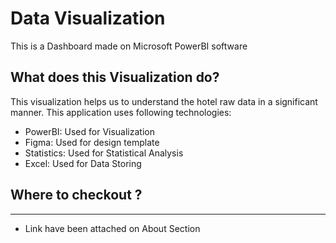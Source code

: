 # Data Visualization

This is a Dashboard made on Microsoft PowerBI software

What does this Visualization do?
-------------------------------
This visualization helps us to understand the hotel raw data in a significant manner. This application uses following technologies:
- PowerBI: Used for Visualization
- Figma: Used for design template
- Statistics: Used for Statistical Analysis 
- Excel: Used for Data Storing

## Where to checkout ?
-------------------------------
- Link have been attached on About Section
  


